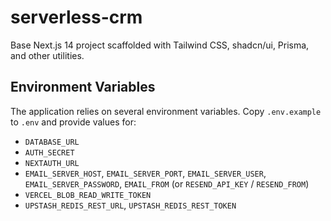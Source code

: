 # serverless-crm

Base Next.js 14 project scaffolded with Tailwind CSS, shadcn/ui, Prisma, and other utilities.

## Environment Variables

The application relies on several environment variables. Copy `.env.example` to `.env` and provide values for:

- `DATABASE_URL`
- `AUTH_SECRET`
- `NEXTAUTH_URL`
- `EMAIL_SERVER_HOST`, `EMAIL_SERVER_PORT`, `EMAIL_SERVER_USER`, `EMAIL_SERVER_PASSWORD`, `EMAIL_FROM` (or `RESEND_API_KEY` / `RESEND_FROM`)
- `VERCEL_BLOB_READ_WRITE_TOKEN`
- `UPSTASH_REDIS_REST_URL`, `UPSTASH_REDIS_REST_TOKEN`
